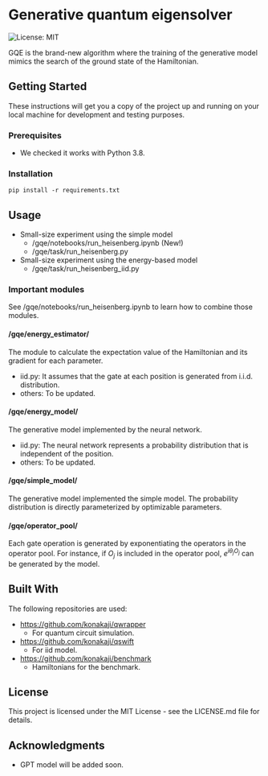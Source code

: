 # Generative quantum eigensolver 

![License: MIT](https://img.shields.io/badge/License-MIT-yellow.svg)

GQE is the brand-new algorithm where the training of the generative model mimics the search of the ground state of the Hamiltonian.

## Getting Started

These instructions will get you a copy of the project up and running on your local machine for development and testing purposes.

### Prerequisites

- We checked it works with Python 3.8.

### Installation

```
pip install -r requirements.txt
```


## Usage 
- Small-size experiment using the simple model
  - /gqe/notebooks/run_heisenberg.ipynb (New!)
  - /gqe/task/run_heisenberg.py
- Small-size experiment using the energy-based model
  - /gqe/task/run_heisenberg_iid.py

### Important modules
See /gqe/notebooks/run_heisenberg.ipynb to learn how to combine those modules.

#### /gqe/energy_estimator/
The module to calculate the expectation value of the Hamiltonian and its gradient for each parameter. 
- iid.py: It assumes that the gate at each position is generated from i.i.d. distribution.
- others: To be updated.

#### /gqe/energy_model/
The generative model implemented by the neural network.
- iid.py: The neural network represents a probability distribution that is independent of the position.
- others: To be updated.

#### /gqe/simple_model/
The generative model implemented the simple model. 
The probability distribution is directly parameterized by optimizable parameters.

#### /gqe/operator_pool/
Each gate operation is generated by exponentiating the operators in the operator pool. 
For instance, if $O_j$ is included in the operator pool, $e^{i\theta_jO_j}$ can be generated by the model.

## Built With
The following repositories are used:
- https://github.com/konakaji/qwrapper 
  - For quantum circuit simulation.
- https://github.com/konakaji/qswift
  - For iid model.
- https://github.com/konakaji/benchmark
  - Hamiltonians for the benchmark.


## License

This project is licensed under the MIT License - see the LICENSE.md file for details.

## Acknowledgments

- GPT model will be added soon.
